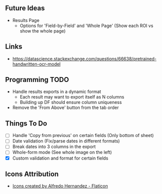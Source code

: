 ## Future Ideas
* Results Page
  * Options for 'Field-by-Field' and 'Whole Page' (Show each ROI vs show the whole page)

## Links
* https://datascience.stackexchange.com/questions/66638/pretrained-handwritten-ocr-model

## Programming TODO
* Handle results exports in a dynamic format
  * Each result may want to export itself as N columns
  * Building up DF should ensure column uniqueness
* Remove the 'From Above' button from the tab order

## Things To Do
- [ ] Handle 'Copy from previous' on certain fields (Only bottom of sheet)
- [ ] Date validation (Fix/parse dates in different formats)
- [ ] Break dates into 3 columns in the export
- [ ] Whole-form mode (See whole image on the left)
- [X] Custom validation and format for certain fields

## Icons Attribution
* <a href="https://www.flaticon.com/authors/alfredo-hernandez">Icons created by Alfredo Hernandez - Flaticon</a>
